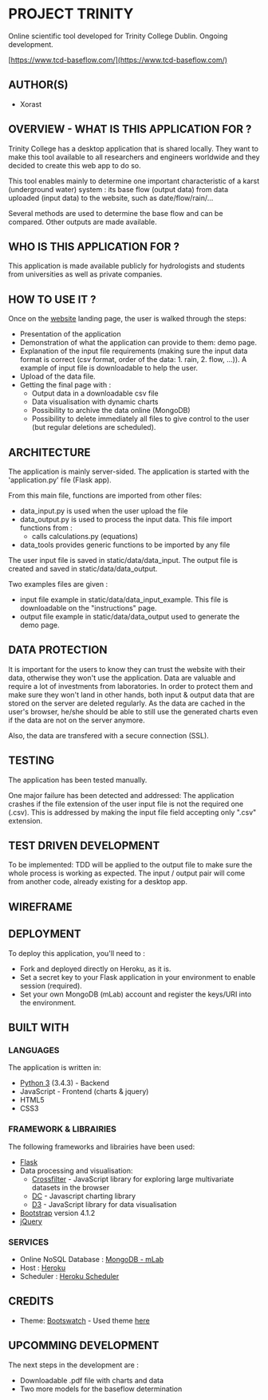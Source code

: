 # PROJECT TRINITY

Online scientific tool developed for Trinity College Dublin. Ongoing development.

[https://www.tcd-baseflow.com/](https://www.tcd-baseflow.com/)

## AUTHOR(S)

* Xorast

## OVERVIEW - WHAT IS THIS APPLICATION FOR ?

Trinity College has a desktop application that is shared locally. They want to make this tool available to all researchers and engineers worldwide and they decided to create this web app to do so.

This tool enables mainly to determine one important characteristic of a karst (underground water) system : its base flow (output data) from data uploaded (input data) to the website, such as date/flow/rain/...

Several methods are used to determine the base flow and can be compared. Other outputs are made available.

   
## WHO IS THIS APPLICATION FOR ?

This application is made available publicly for hydrologists and students from universities as well as private companies.


## HOW TO USE IT ?

Once on the [website](https://www.tcd-baseflow.com/) landing page, the user is walked through the steps:

* Presentation of the application
* Demonstration of what the application can provide to them: demo page. 
* Explanation of the input file requirements (making sure the input data format is correct (csv format, order of the data: 1. rain, 2. flow, ...)). A example of input file is downloadable to help the user.
* Upload of the data file.
* Getting the final page with :
  * Output data in a downloadable csv file
  * Data visualisation with dynamic charts
  * Possibility to archive the data online (MongoDB)
  * Possibility to delete immediately all files to give control to the user (but regular deletions are scheduled).


## ARCHITECTURE 

The application is mainly server-sided. The application is started with the 'application.py' file (Flask app).

From this main file, functions are imported from other files:
* data_input.py is used when the user upload the file
* data_output.py is used to process the input data. This file import functions from :
    * calls calculations.py (equations)
* data_tools provides generic functions to be imported by any file

The user input file is saved in static/data/data_input.
The output file is created and saved in static/data/data_output.

Two examples files are given :
* input file example in static/data/data_input_example. This file is downloadable on the "instructions" page.
* output file example in static/data/data_output used to generate the demo page.


## DATA PROTECTION 

It is important for the users to know they can trust the website with their data, otherwise they won't use the application. Data are valuable and require a lot of investments from laboratories. 
In order to protect them and make sure they won't land in other hands, both input & output data that are stored on the server are deleted regularly.
As the data are cached in the user's browser, he/she should be able to still use the generated charts even if the data are not on the server anymore.

Also, the data are transfered with a secure connection (SSL).


## TESTING

The application has been tested manually.

One major failure has been detected and addressed: 
The application crashes if the file extension of the user input file is not the required one (.csv). This is addressed by making the input file field accepting only ".csv" extension.


## TEST DRIVEN DEVELOPMENT

To be implemented:
TDD will be applied to the output file to make sure the whole process is working as expected.
The input / output pair will come from another code, already existing for a desktop app.

## WIREFRAME


## DEPLOYMENT

To deploy this application, you'll need to :

* Fork and deployed directly on Heroku, as it is.
* Set a secret key to your Flask application in your environment to enable session (required).
* Set your own MongoDB (mLab) account and register the keys/URI into the environment.


## BUILT WITH
### LANGUAGES
The application is written in:
* [Python 3](https://www.python.org/) (3.4.3) - Backend
* JavaScript - Frontend (charts & jquery)
* HTML5 
* CSS3

### FRAMEWORK & LIBRAIRIES
The following frameworks and librairies have been used:
* [Flask](http://flask.pocoo.org/)
* Data processing and visualisation:
    * [Crossfilter](http://square.github.io/crossfilter/) - JavaScript library for exploring large multivariate datasets in the browser
    * [DC](https://dc-js.github.io/dc.js/) -  Javascript charting library
    * [D3](https://d3js.org/) - JavaScript library for data visualisation
* [Bootstrap](http://getbootstrap.com/) version 4.1.2
* [jQuery](https://jquery.com/)

### SERVICES
* Online NoSQL Database : [MongoDB - mLab](https://mlab.com/)
* Host : [Heroku](https://heroku.com)
* Scheduler : [Heroku Scheduler](https://devcenter.heroku.com/articles/scheduler)

## CREDITS
* Theme: [Bootswatch](https://bootswatch.com/) - Used theme [here](https://bootswatch.com/cyborg/)

## UPCOMMING DEVELOPMENT
The next steps in the development are :

* Downloadable .pdf file with charts and data
* Two more models for the baseflow determination